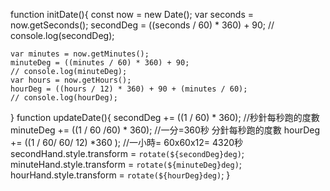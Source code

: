 function initDate(){
    const now = new Date();
    var seconds = now.getSeconds();
    secondDeg = ((seconds / 60) * 360) + 90;
    // console.log(secondDeg);
    
    var minutes = now.getMinutes();
    minuteDeg = ((minutes / 60) * 360) + 90;
    // console.log(minuteDeg);
    var hours = now.getHours();
    hourDeg = ((hours / 12) * 360) + 90 + (minutes / 60);
    // console.log(hourDeg);
  }
  function updateDate(){
    secondDeg += ((1 / 60) * 360);  //秒針每秒跑的度數
    minuteDeg += ((1 / 60 /60) * 360); //一分=360秒 分針每秒跑的度數
    hourDeg += ((1 / 60/ 60/ 12) *360 ); //一小時= 60x60x12= 4320秒
    secondHand.style.transform = `rotate(${secondDeg}deg)`;
    minuteHand.style.transform = `rotate(${minuteDeg}deg)`;
    hourHand.style.transform = `rotate(${hourDeg}deg)`;
  }
